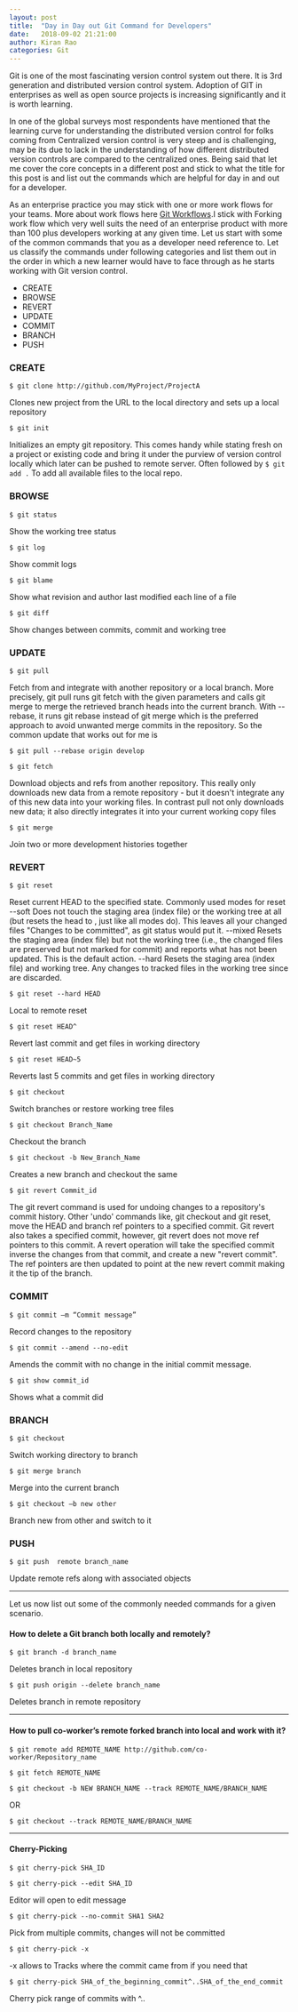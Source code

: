 ```yaml
---
layout: post
title:  "Day in Day out Git Command for Developers"
date:   2018-09-02 21:21:00
author: Kiran Rao
categories: Git
---
```




Git is one of the most fascinating version control system out there. It is 3rd generation and distributed version control system.  Adoption of GIT in enterprises as well as open source projects is increasing significantly and it is worth learning.  

In one of the global surveys most respondents have mentioned that the learning curve for understanding the distributed version control for folks coming from Centralized version control is very steep and is challenging, may be its due to lack in the understanding of how different distributed version controls are compared to the centralized ones.  Being said that let me cover the core concepts in a different post and stick to what the title for this post is and list out the commands which are helpful for day in and out for a developer.

As an enterprise practice you may stick with one or more work flows for your teams. More about work flows here [Git Workflows].I stick with Forking work flow which very well suits the need of an enterprise product with more than 100 plus developers working at any given time. Let us start with some of the common commands that you as a developer need reference to.
Let us classify the commands under following categories and list them out in the order in which a new learner would have to face through as he starts working with Git version control.


- CREATE
- BROWSE
- REVERT
- UPDATE
- COMMIT 
- BRANCH
- PUSH

### CREATE
<pre><code class="hljs bash">$ git clone http://github.com/MyProject/ProjectA </code></pre>
Clones new project from the URL to the local directory and sets up a local repository

<pre><code class="hljs bash">$ git init </code></pre>
Initializes an empty git repository. This comes handy while stating fresh on a project or existing code and bring it under the purview of version control locally which later can be pushed to remote server. Often followed by <code>$ git add .</code>   To add all available files to the local repo.

### BROWSE

<pre><code class="hljs bash">$ git status </code></pre>
Show the working tree status
<pre><code class="hljs bash">$ git log</code></pre>
 Show commit logs 
<pre><code class="hljs bash">$ git blame </code></pre>
Show what revision and author last modified each line of a file
<pre><code class="hljs bash">$ git diff </code></pre>
Show changes between commits, commit and working tree 


### UPDATE

<pre><code class="hljs bash">$ git pull</code></pre>
Fetch from and integrate with another repository or a local branch. More precisely, git pull runs git fetch with the given parameters and calls git merge to merge the retrieved branch heads into the current branch. With --rebase, it runs git rebase instead of git merge which is the preferred approach to avoid unwanted merge commits in the repository. So the common update that works out for me is 
<pre><code class="hljs bash">$ git pull --rebase origin develop   </code></pre>

<pre><code class="hljs bash">$ git fetch</code></pre>
Download objects and refs from another repository. This really only downloads new data from a remote repository - but it doesn't integrate any of this new data into your working files. In contrast pull not only downloads new data; it also directly integrates it into your current working copy files	
<pre><code class="hljs bash">$ git merge</code></pre>
Join two or more development histories together

### REVERT

<pre><code class="hljs bash">$ git reset</code></pre>
Reset current HEAD to the specified state. Commonly used modes for reset 
--soft
Does not touch the staging area (index file) or the working tree at all (but resets the head to <commit>, just like all modes do). This leaves all your changed files "Changes to be committed", as git status would put it.
--mixed
Resets the staging area (index file) but not the working tree (i.e., the changed files are preserved but not marked for commit) and reports what has not been updated. This is the default action.
--hard
Resets the staging area (index file) and working tree. Any changes to tracked files in the working tree since <commit> are discarded.
<pre><code class="hljs bash">$ git reset --hard HEAD</code></pre>  
Local to remote reset
<pre><code class="hljs bash">$ git reset HEAD^  </code></pre>
Revert last commit and get files in working directory
<pre><code class="hljs bash">$ git reset HEAD~5  </code></pre>
Reverts last 5 commits and get files in working directory
<pre><code class="hljs bash">$ git checkout</code></pre>
Switch branches or restore working tree files
<pre><code class="hljs bash">$ git checkout Branch_Name</code></pre>
Checkout the branch
<pre><code class="hljs bash">$ git checkout -b New_Branch_Name</code></pre>
Creates a new branch and checkout the same
<pre><code class="hljs bash">$ git revert Commit_id</code></pre>
The git revert command is used for undoing changes to a repository's commit history. Other 'undo' commands like, git checkout and git reset, move the HEAD and branch ref pointers to a specified commit. Git revert also takes a specified commit, however, git revert does not move ref pointers to this commit. A revert operation will take the specified commit
inverse the changes from that commit, and create a new "revert commit". The ref pointers are then updated to point at the new revert commit making it the tip of the branch.

### COMMIT 
<pre><code class="hljs bash">$ git commit –m “Commit message”</code></pre>
 Record changes to the repository
<pre><code class="hljs bash">$ git commit --amend --no-edit</code></pre>
Amends the commit with no change in the initial commit message.
<pre><code class="hljs bash">$ git show commit_id</code></pre>
Shows what a commit did

### BRANCH
<pre><code class="hljs bash">$ git checkout </code></pre>
Switch working directory to branch
<pre><code class="hljs bash">$ git merge branch</code></pre>
Merge into the current branch
<pre><code class="hljs bash">$ git checkout –b new other</code></pre>
Branch new from other and switch to it

### PUSH
<pre><code class="hljs bash">$ git push  remote branch_name</code></pre>
Update remote refs along with associated objects
 
-------------------------------------------------------------------------------------------------------------------------
Let us now list out some of the commonly needed commands for a given scenario. 

#### How to delete a Git branch both locally and remotely?
<pre><code class="hljs bash">$ git branch -d branch_name  </code></pre>
Deletes branch in local repository 
<pre><code class="hljs bash">$ git push origin --delete branch_name</code></pre>
Deletes branch in remote repository 

-------------------------------------------------------------------------------------------------------------------------

#### How to pull co-worker’s remote forked branch into local and work with it?
<pre><code class="hljs bash">$ git remote add REMOTE_NAME http://github.com/co-worker/Repository_name</code></pre>
<pre><code class="hljs bash">$ git fetch REMOTE_NAME</code></pre>
<pre><code class="hljs bash">$ git checkout -b NEW BRANCH_NAME --track REMOTE_NAME/BRANCH_NAME</code></pre>
OR 
<pre><code class="hljs bash">$ git checkout --track REMOTE_NAME/BRANCH_NAME</code></pre>
 
-------------------------------------------------------------------------------------------------------------------------

#### Cherry-Picking
 
<pre><code class="hljs bash">$ git cherry-pick SHA_ID</code></pre>
 
<pre><code class="hljs bash">$ git cherry-pick --edit SHA_ID</code></pre>
Editor will open to edit message
 
<pre><code class="hljs bash">$ git cherry-pick --no-commit SHA1 SHA2</code></pre>
Pick from multiple commits, changes will not be committed	
 
<pre><code class="hljs bash">$ git cherry-pick -x </code></pre>
-x allows to Tracks where the commit came from if you need that 
 
 
<pre><code class="hljs bash">$ git cherry-pick SHA_of_the_beginning_commit^..SHA_of_the_end_commit</code></pre>
Cherry pick range of commits with ^.. 

 



[Git Workflows]:      https://www.atlassian.com/git/tutorials/comparing-workflows